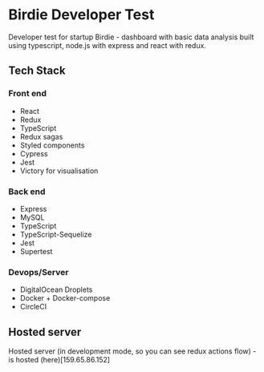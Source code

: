 # Birdie Developer Test
Developer test for startup Birdie - dashboard with basic data analysis built using typescript, node.js with express and react with redux.

## Tech Stack

### Front end
* React
* Redux
* TypeScript
* Redux sagas
* Styled components
* Cypress
* Jest
* Victory for visualisation

### Back end
* Express
* MySQL
* TypeScript
* TypeScript-Sequelize
* Jest
* Supertest

### Devops/Server
* DigitalOcean Droplets
* Docker + Docker-compose
* CircleCI

## Hosted server

Hosted server (in development mode, so you can see redux actions flow) - is hosted (here)[159.65.86.152]

